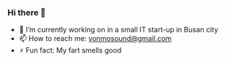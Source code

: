 ### Hi there 👋

- 🔭 I’m currently working on in a small IT start-up in Busan city
- 📫 How to reach me: yonmosound@gmail.com
- ⚡ Fun fact: My fart smells good
